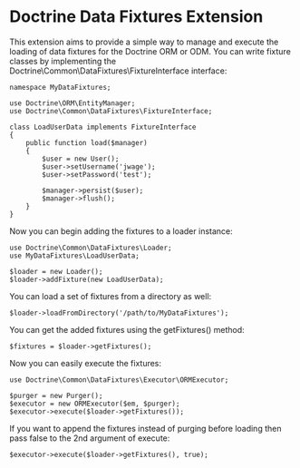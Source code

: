 # Doctrine Data Fixtures Extension

This extension aims to provide a simple way to manage and execute the loading of data fixtures
for the Doctrine ORM or ODM. You can write fixture classes by implementing the
Doctrine\Common\DataFixtures\FixtureInterface interface:

    namespace MyDataFixtures;

    use Doctrine\ORM\EntityManager;
    use Doctrine\Common\DataFixtures\FixtureInterface;

    class LoadUserData implements FixtureInterface
    {
        public function load($manager)
        {
            $user = new User();
            $user->setUsername('jwage');
            $user->setPassword('test');

            $manager->persist($user);
            $manager->flush();
        }
    }

Now you can begin adding the fixtures to a loader instance:

    use Doctrine\Common\DataFixtures\Loader;
    use MyDataFixtures\LoadUserData;

    $loader = new Loader();
    $loader->addFixture(new LoadUserData);

You can load a set of fixtures from a directory as well:

    $loader->loadFromDirectory('/path/to/MyDataFixtures');

You can get the added fixtures using the getFixtures() method:

    $fixtures = $loader->getFixtures();

Now you can easily execute the fixtures:

    use Doctrine\Common\DataFixtures\Executor\ORMExecutor;

    $purger = new Purger();
    $executor = new ORMExecutor($em, $purger);
    $executor->execute($loader->getFixtures());

If you want to append the fixtures instead of purging before loading then pass false
to the 2nd argument of execute:

    $executor->execute($loader->getFixtures(), true);